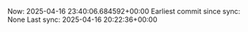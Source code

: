 Now: 2025-04-16 23:40:06.684592+00:00 Earliest commit since sync: None Last sync: 2025-04-16 20:22:36+00:00
